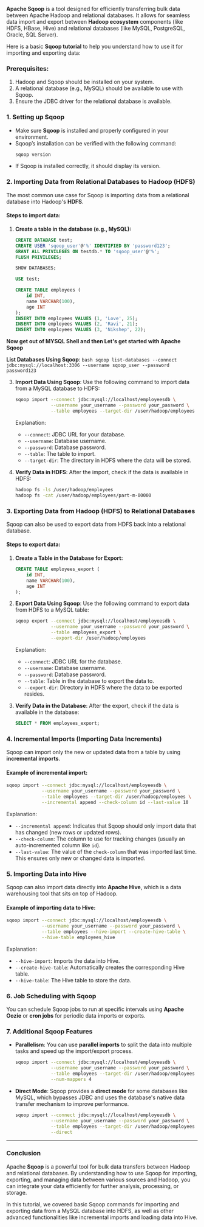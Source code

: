 **Apache Sqoop** is a tool designed for efficiently transferring bulk data between Apache Hadoop and relational databases. It allows for seamless data import and export between **Hadoop ecosystem** components (like HDFS, HBase, Hive) and relational databases (like MySQL, PostgreSQL, Oracle, SQL Server).

Here is a basic **Sqoop tutorial** to help you understand how to use it for importing and exporting data:

### Prerequisites:
1. Hadoop and Sqoop should be installed on your system.
2. A relational database (e.g., MySQL) should be available to use with Sqoop.
3. Ensure the JDBC driver for the relational database is available.

### 1. **Setting up Sqoop**
   - Make sure **Sqoop** is installed and properly configured in your environment.
   - Sqoop’s installation can be verified with the following command:
     ```bash
     sqoop version
     ```
   - If Sqoop is installed correctly, it should display its version.

### 2. **Importing Data from Relational Databases to Hadoop (HDFS)**
   The most common use case for Sqoop is importing data from a relational database into Hadoop's **HDFS**.

   #### Steps to import data:
   1. **Create a table in the database (e.g., MySQL):**

      ```sql
      CREATE DATABASE test;
      CREATE USER 'sqoop_user'@'%' IDENTIFIED BY 'password123';
      GRANT ALL PRIVILEGES ON testdb.* TO 'sqoop_user'@'%';
      FLUSH PRIVILEGES;
      ```
      ```sql
      SHOW DATABASES;
      ```
      ```sql
      USE test;
      ```
     
      ```sql
      CREATE TABLE employees (
          id INT,
          name VARCHAR(100),
          age INT
      );
      INSERT INTO employees VALUES (1, 'Love', 25);
      INSERT INTO employees VALUES (2, 'Ravi', 21);
      INSERT INTO employees VALUES (3, 'Nikshep', 22);
      ```

      
**Now get out of MYSQL Shell and then Let's get started with Apache Sqoop**
      
**List Databases Using Sqoop**:
      ```bash
      sqoop list-databases --connect jdbc:mysql://localhost:3306 --username sqoop_user --password password123
      ```

   3. **Import Data Using Sqoop**:
      Use the following command to import data from a MySQL database to HDFS:
      ```bash
      sqoop import --connect jdbc:mysql://localhost/employeesdb \
                   --username your_username --password your_password \
                   --table employees --target-dir /user/hadoop/employees
      ```

      Explanation:
      - `--connect`: JDBC URL for your database.
      - `--username`: Database username.
      - `--password`: Database password.
      - `--table`: The table to import.
      - `--target-dir`: The directory in HDFS where the data will be stored.

   4. **Verify Data in HDFS**:
      After the import, check if the data is available in HDFS:
      ```bash
      hadoop fs -ls /user/hadoop/employees
      hadoop fs -cat /user/hadoop/employees/part-m-00000
      ```

### 3. **Exporting Data from Hadoop (HDFS) to Relational Databases**
   Sqoop can also be used to export data from HDFS back into a relational database.

   #### Steps to export data:
   1. **Create a Table in the Database for Export:**

      ```sql
      CREATE TABLE employees_export (
          id INT,
          name VARCHAR(100),
          age INT
      );
      ```

   2. **Export Data Using Sqoop**:
      Use the following command to export data from HDFS to a MySQL table:
      ```bash
      sqoop export --connect jdbc:mysql://localhost/employeesdb \
                   --username your_username --password your_password \
                   --table employees_export \
                   --export-dir /user/hadoop/employees
      ```

      Explanation:
      - `--connect`: JDBC URL for the database.
      - `--username`: Database username.
      - `--password`: Database password.
      - `--table`: Table in the database to export the data to.
      - `--export-dir`: Directory in HDFS where the data to be exported resides.

   3. **Verify Data in the Database**:
      After the export, check if the data is available in the database:
      ```sql
      SELECT * FROM employees_export;
      ```

### 4. **Incremental Imports (Importing Data Increments)**
   Sqoop can import only the new or updated data from a table by using **incremental imports**.

   #### Example of incremental import:
   ```bash
   sqoop import --connect jdbc:mysql://localhost/employeesdb \
                --username your_username --password your_password \
                --table employees --target-dir /user/hadoop/employees \
                --incremental append --check-column id --last-value 10
   ```

   Explanation:
   - `--incremental append`: Indicates that Sqoop should only import data that has changed (new rows or updated rows).
   - `--check-column`: The column to use for tracking changes (usually an auto-incremented column like `id`).
   - `--last-value`: The value of the `check-column` that was imported last time. This ensures only new or changed data is imported.

### 5. **Importing Data into Hive**
   Sqoop can also import data directly into **Apache Hive**, which is a data warehousing tool that sits on top of Hadoop.

   #### Example of importing data to Hive:
   ```bash
   sqoop import --connect jdbc:mysql://localhost/employeesdb \
                --username your_username --password your_password \
                --table employees --hive-import --create-hive-table \
                --hive-table employees_hive
   ```

   Explanation:
   - `--hive-import`: Imports the data into Hive.
   - `--create-hive-table`: Automatically creates the corresponding Hive table.
   - `--hive-table`: The Hive table to store the data.

### 6. **Job Scheduling with Sqoop**
   You can schedule Sqoop jobs to run at specific intervals using **Apache Oozie** or **cron jobs** for periodic data imports or exports.

### 7. **Additional Sqoop Features**
   - **Parallelism**: You can use **parallel imports** to split the data into multiple tasks and speed up the import/export process.
     ```bash
     sqoop import --connect jdbc:mysql://localhost/employeesdb \
                  --username your_username --password your_password \
                  --table employees --target-dir /user/hadoop/employees \
                  --num-mappers 4
     ```

   - **Direct Mode**: Sqoop provides a **direct mode** for some databases like MySQL, which bypasses JDBC and uses the database's native data transfer mechanism to improve performance.
     ```bash
     sqoop import --connect jdbc:mysql://localhost/employeesdb \
                  --username your_username --password your_password \
                  --table employees --target-dir /user/hadoop/employees \
                  --direct
     ```

---

### Conclusion
Apache **Sqoop** is a powerful tool for bulk data transfers between Hadoop and relational databases. By understanding how to use Sqoop for importing, exporting, and managing data between various sources and Hadoop, you can integrate your data efficiently for further analysis, processing, or storage.

In this tutorial, we covered basic Sqoop commands for importing and exporting data from a MySQL database into HDFS, as well as other advanced functionalities like incremental imports and loading data into Hive.
